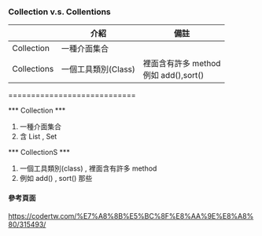 ### Collection v.s. Collentions ###

|   | 介紹 | 備註 |
| --- | --- | --- |
| Collection  | 一種介面集合 | | 
| Collections  | 一個工具類別(Class) |  裡面含有許多 method<br/>例如 add(),sort() | 

============================

*** Collection ***

1. 一種介面集合
2. 含 List , Set

*** CollectionS ***

1. 一個工具類別(class) , 裡面含有許多 method
2. 例如 add() , sort() 那些


#### 參考頁面 ####

https://codertw.com/%E7%A8%8B%E5%BC%8F%E8%AA%9E%E8%A8%80/315493/